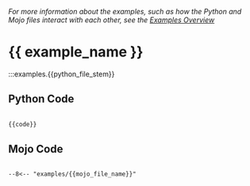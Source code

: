 *For more information about the examples, such as how the Python and Mojo files interact with each other, see the [Examples Overview](index.md)*

# {{ example_name }}

<!-- Use mkdocs ":::" syntax to get docstring from Python file -->
:::examples.{{python_file_stem}}

## Python Code
<!-- Puts the remaining lines from the Python script here -->
```python

{{code}}

```

## Mojo Code
<!-- Put the contents of the .mojo file *of the same name!* here -->
```mojo

--8<-- "examples/{{mojo_file_name}}"

```